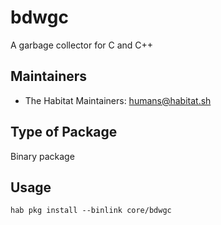 # bdwgc

A garbage collector for C and C++

## Maintainers

* The Habitat Maintainers: <humans@habitat.sh>

## Type of Package

Binary package

## Usage

```
hab pkg install --binlink core/bdwgc
```
